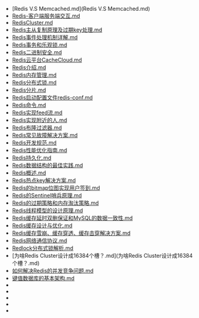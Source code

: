 
- [Redis V.S Memcached.md](Redis V.S Memcached.md)
- [Redis-客户端服务端交互.md](Redis-客户端服务端交互.md)
- [RedisCluster.md](RedisCluster.md)
- [Redis主从复制原理及过期key处理.md](Redis主从复制原理及过期key处理.md)
- [Redis事件处理机制详解.md](Redis事件处理机制详解.md)
- [Redis事务和乐观锁.md](Redis事务和乐观锁.md)
- [Redis二进制安全.md](Redis二进制安全.md)
- [Redis云平台CacheCloud.md](Redis云平台CacheCloud.md)
- [Redis介绍.md](Redis介绍.md)
- [Redis内存管理.md](Redis内存管理.md)
- [Redis分布式锁.md](Redis分布式锁.md)
- [Redis分片.md](Redis分片.md)
- [Redis启动配置文件redis-conf.md](Redis启动配置文件redis-conf.md)
- [Redis命令.md](Redis命令.md)
- [Redis实现feed流.md](Redis实现feed流.md)
- [Redis实现附近的人.md](Redis实现附近的人.md)
- [Redis布隆过滤器.md](Redis布隆过滤器.md)
- [Redis常见故障解决方案.md](Redis常见故障解决方案.md)
- [Redis开发规范.md](Redis开发规范.md)
- [Redis性能优化指南.md](Redis性能优化指南.md)
- [Redis持久化.md](Redis持久化.md)
- [Redis数据结构的最佳实践.md](Redis数据结构的最佳实践.md)
- [Redis概述.md](Redis概述.md)
- [Redis热点key解决方案.md](Redis热点key解决方案.md)
- [Redis的bitmap位图实现用户签到.md](Redis的bitmap位图实现用户签到.md)
- [Redis的Sentinel哨兵原理.md](Redis的Sentinel哨兵原理.md)
- [Redis的过期策略和内存淘汰策略.md](Redis的过期策略和内存淘汰策略.md)
- [Redis线程模型的设计原理.md](Redis线程模型的设计原理.md)
- [Redis缓存延时双删保证和MySQL的数据一致性.md](Redis缓存延时双删保证和MySQL的数据一致性.md)
- [Redis缓存设计与优化.md](Redis缓存设计与优化.md)
- [Redis缓存雪崩、缓存穿透、缓存击穿解决方案.md](Redis缓存雪崩、缓存穿透、缓存击穿解决方案.md)
- [Redis网络通信协议.md](Redis网络通信协议.md)
- [Redlock分布式锁解析.md](Redlock分布式锁解析.md)
- [为啥Redis Cluster设计成16384个槽？.md](为啥Redis Cluster设计成16384个槽？.md)
- [如何解决Redis的并发竞争问题.md](如何解决Redis的并发竞争问题.md)
- [键值数据库的基本架构.md](键值数据库的基本架构.md)
- []()
- []()
- []()
- []()
- []()

 
